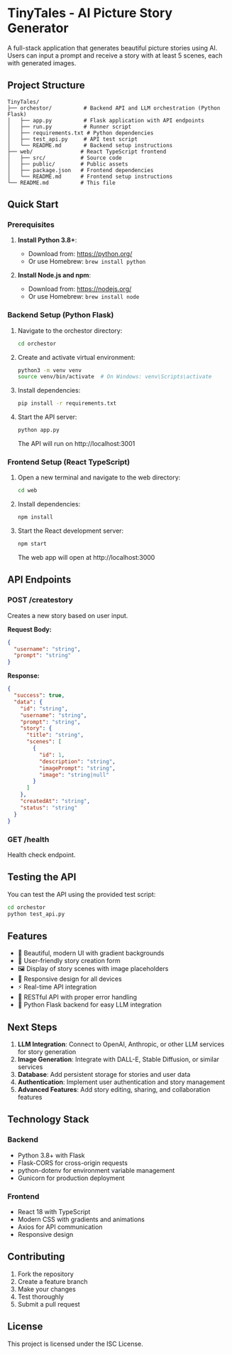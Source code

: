 # TinyTales - AI Picture Story Generator

A full-stack application that generates beautiful picture stories using AI. Users can input a prompt and receive a story with at least 5 scenes, each with generated images.

## Project Structure

```
TinyTales/
├── orchestor/          # Backend API and LLM orchestration (Python Flask)
│   ├── app.py          # Flask application with API endpoints
│   ├── run.py          # Runner script
│   ├── requirements.txt # Python dependencies
│   ├── test_api.py     # API test script
│   └── README.md       # Backend setup instructions
├── web/               # React TypeScript frontend
│   ├── src/           # Source code
│   ├── public/        # Public assets
│   ├── package.json   # Frontend dependencies
│   └── README.md      # Frontend setup instructions
└── README.md          # This file
```

## Quick Start

### Prerequisites

1. **Install Python 3.8+**:
   - Download from: https://python.org/
   - Or use Homebrew: `brew install python`

2. **Install Node.js and npm**:
   - Download from: https://nodejs.org/
   - Or use Homebrew: `brew install node`

### Backend Setup (Python Flask)

1. Navigate to the orchestor directory:
   ```bash
   cd orchestor
   ```

2. Create and activate virtual environment:
   ```bash
   python3 -m venv venv
   source venv/bin/activate  # On Windows: venv\Scripts\activate
   ```

3. Install dependencies:
   ```bash
   pip install -r requirements.txt
   ```

4. Start the API server:
   ```bash
   python app.py
   ```
   
   The API will run on http://localhost:3001

### Frontend Setup (React TypeScript)

1. Open a new terminal and navigate to the web directory:
   ```bash
   cd web
   ```

2. Install dependencies:
   ```bash
   npm install
   ```

3. Start the React development server:
   ```bash
   npm start
   ```
   
   The web app will open at http://localhost:3000

## API Endpoints

### POST /createstory
Creates a new story based on user input.

**Request Body:**
```json
{
  "username": "string",
  "prompt": "string"
}
```

**Response:**
```json
{
  "success": true,
  "data": {
    "id": "string",
    "username": "string",
    "prompt": "string",
    "story": {
      "title": "string",
      "scenes": [
        {
          "id": 1,
          "description": "string",
          "imagePrompt": "string",
          "image": "string|null"
        }
      ]
    },
    "createdAt": "string",
    "status": "string"
  }
}
```

### GET /health
Health check endpoint.

## Testing the API

You can test the API using the provided test script:

```bash
cd orchestor
python test_api.py
```

## Features

- 🎨 Beautiful, modern UI with gradient backgrounds
- 📝 User-friendly story creation form
- 🖼️ Display of story scenes with image placeholders
- 📱 Responsive design for all devices
- ⚡ Real-time API integration
- 🔄 RESTful API with proper error handling
- 🐍 Python Flask backend for easy LLM integration

## Next Steps

1. **LLM Integration**: Connect to OpenAI, Anthropic, or other LLM services for story generation
2. **Image Generation**: Integrate with DALL-E, Stable Diffusion, or similar services
3. **Database**: Add persistent storage for stories and user data
4. **Authentication**: Implement user authentication and story management
5. **Advanced Features**: Add story editing, sharing, and collaboration features

## Technology Stack

### Backend
- Python 3.8+ with Flask
- Flask-CORS for cross-origin requests
- python-dotenv for environment variable management
- Gunicorn for production deployment

### Frontend
- React 18 with TypeScript
- Modern CSS with gradients and animations
- Axios for API communication
- Responsive design

## Contributing

1. Fork the repository
2. Create a feature branch
3. Make your changes
4. Test thoroughly
5. Submit a pull request

## License

This project is licensed under the ISC License.
